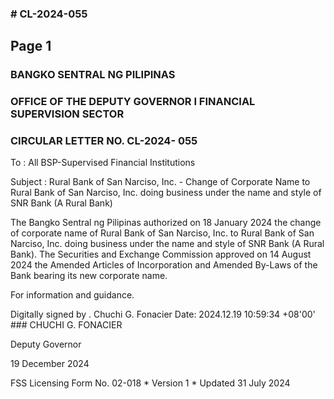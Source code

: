 ### # CL-2024-055

## Page 1

### BANGKO SENTRAL NG PILIPINAS

### OFFICE OF THE DEPUTY GOVERNOR I FINANCIAL SUPERVISION SECTOR

### CIRCULAR LETTER NO. CL-2024- 055

To : All BSP-Supervised Financial Institutions

Subject : Rural Bank of San Narciso, Inc. - Change of Corporate Name to Rural Bank of San Narciso, Inc. doing business under the name and style of SNR Bank (A Rural Bank)

The Bangko Sentral ng Pilipinas authorized on 18 January 2024 the change of corporate name of Rural Bank of San Narciso, Inc. to Rural Bank of San Narciso, Inc. doing business under the name and style of SNR Bank (A Rural Bank). The Securities and Exchange Commission approved on 14 August 2024 the Amended Articles of Incorporation and Amended By-Laws of the Bank bearing its new corporate name.

For information and guidance.

Digitally signed by . Chuchi G. Fonacier Date: 2024.12.19 10:59:34 +08'00' ### CHUCHI G. FONACIER

Deputy Governor

19 December 2024

FSS Licensing Form No. 02-018 * Version 1 * Updated 31 July 2024 